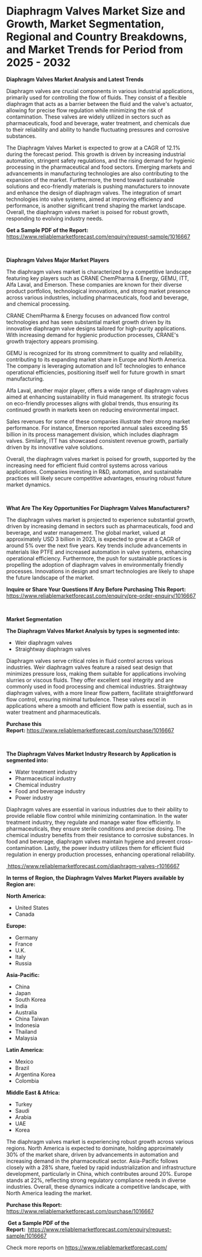 <p><h1>Diaphragm Valves Market Size and Growth, Market Segmentation, Regional and Country Breakdowns, and Market Trends for Period from 2025 -  2032</h1></p><p><strong>Diaphragm Valves Market Analysis and Latest Trends</strong></p>
<p><p>Diaphragm valves are crucial components in various industrial applications, primarily used for controlling the flow of fluids. They consist of a flexible diaphragm that acts as a barrier between the fluid and the valve's actuator, allowing for precise flow regulation while minimizing the risk of contamination. These valves are widely utilized in sectors such as pharmaceuticals, food and beverage, water treatment, and chemicals due to their reliability and ability to handle fluctuating pressures and corrosive substances.</p><p>The Diaphragm Valves Market is expected to grow at a CAGR of 12.1% during the forecast period. This growth is driven by increasing industrial automation, stringent safety regulations, and the rising demand for hygienic processing in the pharmaceutical and food sectors. Emerging markets and advancements in manufacturing technologies are also contributing to the expansion of the market. Furthermore, the trend toward sustainable solutions and eco-friendly materials is pushing manufacturers to innovate and enhance the design of diaphragm valves. The integration of smart technologies into valve systems, aimed at improving efficiency and performance, is another significant trend shaping the market landscape. Overall, the diaphragm valves market is poised for robust growth, responding to evolving industry needs.</p></p>
<p><strong>Get a Sample PDF of the Report:&nbsp;</strong> <a href="https://www.reliablemarketforecast.com/enquiry/request-sample/1016667?utm_campaign=3170&utm_medium=2&utm_source=Github&utm_content=ia&utm_term=21032025&utm_id=diaphragm-valves">https://www.reliablemarketforecast.com/enquiry/request-sample/1016667</a></p>
<p>&nbsp;</p>
<p><strong>Diaphragm Valves Major Market Players</strong></p>
<p><p>The diaphragm valves market is characterized by a competitive landscape featuring key players such as CRANE ChemPharma & Energy, GEMU, ITT, Alfa Laval, and Emerson. These companies are known for their diverse product portfolios, technological innovations, and strong market presence across various industries, including pharmaceuticals, food and beverage, and chemical processing.</p><p>CRANE ChemPharma & Energy focuses on advanced flow control technologies and has seen substantial market growth driven by its innovative diaphragm valve designs tailored for high-purity applications. With increasing demand for hygienic production processes, CRANE's growth trajectory appears promising.</p><p>GEMU is recognized for its strong commitment to quality and reliability, contributing to its expanding market share in Europe and North America. The company is leveraging automation and IoT technologies to enhance operational efficiencies, positioning itself well for future growth in smart manufacturing.</p><p>Alfa Laval, another major player, offers a wide range of diaphragm valves aimed at enhancing sustainability in fluid management. Its strategic focus on eco-friendly processes aligns with global trends, thus ensuring its continued growth in markets keen on reducing environmental impact.</p><p>Sales revenues for some of these companies illustrate their strong market performance. For instance, Emerson reported annual sales exceeding $5 billion in its process management division, which includes diaphragm valves. Similarly, ITT has showcased consistent revenue growth, partially driven by its innovative valve solutions.</p><p>Overall, the diaphragm valves market is poised for growth, supported by the increasing need for efficient fluid control systems across various applications. Companies investing in R&D, automation, and sustainable practices will likely secure competitive advantages, ensuring robust future market dynamics.</p></p>
<p>&nbsp;</p>
<p><strong>What Are The Key Opportunities For Diaphragm Valves Manufacturers?</strong></p>
<p><p>The diaphragm valves market is projected to experience substantial growth, driven by increasing demand in sectors such as pharmaceuticals, food and beverage, and water management. The global market, valued at approximately USD 3 billion in 2023, is expected to grow at a CAGR of around 5% over the next five years. Key trends include advancements in materials like PTFE and increased automation in valve systems, enhancing operational efficiency. Furthermore, the push for sustainable practices is propelling the adoption of diaphragm valves in environmentally friendly processes. Innovations in design and smart technologies are likely to shape the future landscape of the market.</p></p>
<p><strong>Inquire or Share Your Questions If Any Before Purchasing This Report:</strong> <a href="https://www.reliablemarketforecast.com/enquiry/pre-order-enquiry/1016667?utm_campaign=3170&utm_medium=2&utm_source=Github&utm_content=ia&utm_term=21032025&utm_id=diaphragm-valves">https://www.reliablemarketforecast.com/enquiry/pre-order-enquiry/1016667</a></p>
<p>&nbsp;</p>
<p><strong>Market Segmentation</strong></p>
<p><strong>The Diaphragm Valves Market Analysis by types is segmented into:</strong></p>
<p><ul><li>Weir diaphragm valves</li><li>Straightway diaphragm valves</li></ul></p>
<p><p>Diaphragm valves serve critical roles in fluid control across various industries. Weir diaphragm valves feature a raised seat design that minimizes pressure loss, making them suitable for applications involving slurries or viscous fluids. They offer excellent seal integrity and are commonly used in food processing and chemical industries. Straightway diaphragm valves, with a more linear flow pattern, facilitate straightforward flow control, ensuring minimal turbulence. These valves excel in applications where a smooth and efficient flow path is essential, such as in water treatment and pharmaceuticals.</p></p>
<p><strong>Purchase this Report:&nbsp;</strong><a href="https://www.reliablemarketforecast.com/purchase/1016667?utm_campaign=3170&utm_medium=2&utm_source=Github&utm_content=ia&utm_term=21032025&utm_id=diaphragm-valves">https://www.reliablemarketforecast.com/purchase/1016667</a></p>
<p>&nbsp;</p>
<p><strong>The Diaphragm Valves Market Industry Research by Application is segmented into:</strong></p>
<p><ul><li>Water treatment industry</li><li>Pharmaceutical industry</li><li>Chemical industry</li><li>Food and beverage industry</li><li>Power industry</li></ul></p>
<p><p>Diaphragm valves are essential in various industries due to their ability to provide reliable flow control while minimizing contamination. In the water treatment industry, they regulate and manage water flow efficiently. In pharmaceuticals, they ensure sterile conditions and precise dosing. The chemical industry benefits from their resistance to corrosive substances. In food and beverage, diaphragm valves maintain hygiene and prevent cross-contamination. Lastly, the power industry utilizes them for efficient fluid regulation in energy production processes, enhancing operational reliability.</p></p>
<p><a href="https://www.reliablemarketforecast.com/diaphragm-valves-r1016667?utm_campaign=3170&utm_medium=2&utm_source=Github&utm_content=ia&utm_term=21032025&utm_id=diaphragm-valves">&nbsp;https://www.reliablemarketforecast.com/diaphragm-valves-r1016667</a></p>
<p><strong>In terms of Region, the Diaphragm Valves Market Players available by Region are:</strong></p>
<p>
    <p> <strong> North America: </strong>
        <ul>
            <li>United States</li>
            <li>Canada</li>
        </ul>
        </p> 
    <p> <strong> Europe: </strong>
        <ul>
            <li>Germany</li>
            <li>France</li>
            <li>U.K.</li>
            <li>Italy</li>
            <li>Russia</li>
        </ul>
        </p> 
    <p> <strong> Asia-Pacific: </strong>
        <ul>
            <li>China</li>
            <li>Japan</li>
            <li>South Korea</li>
            <li>India</li>
            <li>Australia</li>
            <li>China Taiwan</li>
            <li>Indonesia</li>
            <li>Thailand</li>
            <li>Malaysia</li>
        </ul>
        </p> 
    <p> <strong> Latin America: </strong>
        <ul>
            <li>Mexico</li>
            <li>Brazil</li>
            <li>Argentina Korea</li>
            <li>Colombia</li>
        </ul>
        </p> 
    <p> <strong> Middle East & Africa: </strong>
        <ul>
            <li>Turkey</li>
            <li>Saudi</li>
            <li>Arabia</li>
            <li>UAE</li>
            <li>Korea</li>
        </ul>
    </p>
    </p>
<p><p>The diaphragm valves market is experiencing robust growth across various regions. North America is expected to dominate, holding approximately 30% of the market share, driven by advancements in automation and increasing demand in the pharmaceutical sector. Asia-Pacific follows closely with a 28% share, fueled by rapid industrialization and infrastructure development, particularly in China, which contributes around 20%. Europe stands at 22%, reflecting strong regulatory compliance needs in diverse industries. Overall, these dynamics indicate a competitive landscape, with North America leading the market.</p></p>
<p><strong>Purchase this Report: </strong><a href="https://www.reliablemarketforecast.com/purchase/1016667?utm_campaign=3170&utm_medium=2&utm_source=Github&utm_content=ia&utm_term=21032025&utm_id=diaphragm-valves">https://www.reliablemarketforecast.com/purchase/1016667</a></p>
<p>&nbsp;<strong>Get a Sample PDF of the Report:&nbsp;&nbsp;</strong><a href="https://www.reliablemarketforecast.com/enquiry/request-sample/1016667?utm_campaign=3170&utm_medium=2&utm_source=Github&utm_content=ia&utm_term=21032025&utm_id=diaphragm-valves">https://www.reliablemarketforecast.com/enquiry/request-sample/1016667</a></p>
<p><strong></strong></p>
<p>Check more reports on <a href="https://www.reliablemarketforecast.com/?utm_campaign=3170&utm_medium=2&utm_source=Github&utm_content=ia&utm_term=21032025&utm_id=diaphragm-valves">https://www.reliablemarketforecast.com/</a></p>